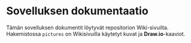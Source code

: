 # Sovelluksen dokumentaatio

Tämän sovelluksen dokumentit löytyvät repositorion Wiki-sivuilta. Hakemistossa `pictures` on Wikisivuilla käytetyt kuvat ja **Draw.io**-kaaviot.